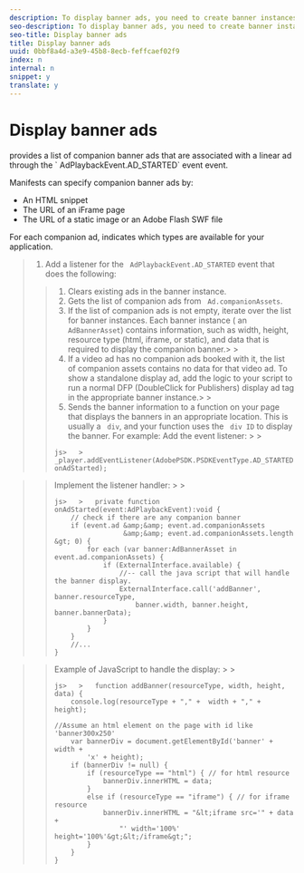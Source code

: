 ```yaml
---
description: To display banner ads, you need to create banner instances and allow to listen for ad-related events.
seo-description: To display banner ads, you need to create banner instances and allow to listen for ad-related events.
seo-title: Display banner ads
title: Display banner ads
uuid: 0bbf8a4d-a3e9-45b8-8ecb-feffcaef02f9
index: n
internal: n
snippet: y
translate: y
---
```


# Display banner ads

 <!-- PH element: phrases/primetime-sdk-name --> provides a list of companion banner ads that are associated with a linear ad through the ` AdPlaybackEvent.AD_STARTED` event event. 
Manifests can specify companion banner ads by: 
* An HTML snippet
* The URL of an iFrame page
* The URL of a static image or an Adobe Flash SWF file

For each companion ad,  <!-- PH element: phrases/primetime-sdk-name --> indicates which types are available for your application.

>1. Add a listener for the ` AdPlaybackEvent.AD_STARTED` event that does the following:
>   >1. Clears existing ads in the banner instance.
>   >1. Gets the list of companion ads from ` Ad.companionAssets`.
>   >1. If the list of companion ads is not empty, iterate over the list for banner instances.
>   >   Each banner instance ( an ` AdBannerAsset`) contains information, such as width, height, resource type (html, iframe, or static), and data that is required to display the companion banner.>   >
>   >1. If a video ad has no companion ads booked with it, the list of companion assets contains no data for that video ad.
>   >   To show a standalone display ad, add the logic to your script to run a normal DFP (DoubleClick for Publishers) display ad tag in the appropriate banner instance.>   >
>   >1. Sends the banner information to a function on your page  that displays the banners in an appropriate location.
>   >   This is usually a ` div`, and your function uses the ` div ID` to display the banner. For example: 
>   >   Add the event listener: >   >
>   >   ```
>   >   js>   >   _player.addEventListener(AdobePSDK.PSDKEventType.AD_STARTED, onAdStarted);
>   >   ```

>   >   Implement the listener handler: >   >
>   >   ```
>   >   js>   >   private function onAdStarted(event:AdPlaybackEvent):void { 
>   >       // check if there are any companion banner 
>   >       if (event.ad &amp;&amp; event.ad.companionAssets  
>   >                    &amp;&amp; event.ad.companionAssets.length &gt; 0) { 
>   >           for each (var banner:AdBannerAsset in event.ad.companionAssets) { 
>   >               if (ExternalInterface.available) { 
>   >                   //-- call the java script that will handle the banner display. 
>   >                   ExternalInterface.call('addBanner', banner.resourceType,  
>   >                       banner.width, banner.height, banner.bannerData); 
>   >               } 
>   >           } 
>   >       }  
>   >       //...        
>   >   }
>   >   ```

>   >   Example of JavaScript to handle the display: >   >
>   >   ```
>   >   js>   >   function addBanner(resourceType, width, height, data) { 
>   >       console.log(resourceType + "," +  width + "," +  height); 
>   >    
>   >   //Assume an html element on the page with id like 'banner300x250' 
>   >       var bannerDiv = document.getElementById('banner' + width +  
>   >           'x' + height);  
>   >       if (bannerDiv != null) { 
>   >           if (resourceType == "html") { // for html resource 
>   >               bannerDiv.innerHTML = data; 
>   >           } 
>   >           else if (resourceType == "iframe") { // for iframe resource 
>   >               bannerDiv.innerHTML = "&lt;iframe src='" + data +  
>   >                   "' width='100%' height='100%'&gt;&lt;/iframe&gt;"; 
>   >           } 
>   >       } 
>   >   }
>   >   ```

>   >

